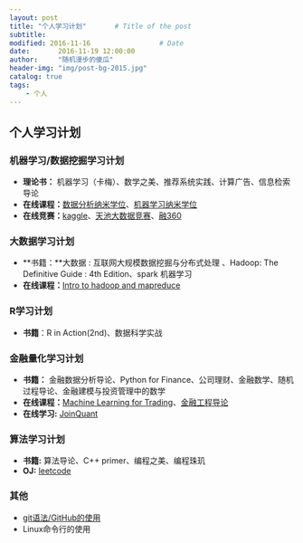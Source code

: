 ```yaml
---
layout: post
title: "个人学习计划"       # Title of the post
subtitle:
modified: 2016-11-16                 # Date
date:       2016-11-19 12:00:00
author:     "随机漫步的傻瓜"
header-img: "img/post-bg-2015.jpg"
catalog: true
tags:
    - 个人
---
```


## 个人学习计划

### 机器学习/数据挖掘学习计划
- **理论书：** 机器学习（卡梅）、数学之美、推荐系统实践、计算广告、信息检索导论
- **在线课程：**[数据分析纳米学位]()、[机器学习纳米学位]()
- **在线竞赛：**[kaggle](https://www.kaggle.com)、[天池大数据竞赛](https://tianchi.shuju.aliyun.com)、[融360](http://www.pkbigdata.com/common/zhzgbCmptDetails.html)

### 大数据学习计划
- **书籍：**大数据 : 互联网大规模数据挖掘与分布式处理 、Hadoop: The Definitive Guide : 4th Edition、spark 机器学习
- **在线课程：**[Intro to hadoop and mapreduce]()

### R学习计划
- **书籍**：R in Action(2nd)、数据科学实战

### 金融量化学习计划
- **书籍：** 金融数据分析导论、Python for Finance、公司理财、金融数学、随机过程导论、金融建模与投资管理中的数学
- **在线课程：**[Machine Learning for Trading]()、[金融工程导论](http://www.xuetangx.com/courses/course-v1:TsinghuaX+40510293X+2016_T2/about)
- **在线学习:** [JoinQuant](https://www.joinquant.com)

### 算法学习计划
- **书籍:** 算法导论、C++ primer、编程之美、编程珠玑
- **OJ:** [leetcode](https://leetcode.com)

### 其他
- [git语法/GitHub的使用](http://www.liaoxuefeng.com/wiki/0013739516305929606dd18361248578c67b8067c8c017b000)
-  Linux命令行的使用
